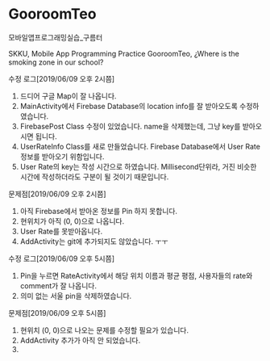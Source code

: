 # GooroomTeo
모바일앱프로그래밍실습_구름터

SKKU, Mobile App Programming Practice
GooroomTeo, ¿Where is the smoking zone in our school?

수정 로그[2019/06/09 오후 2시쯤]
1. 드디어 구글 Map이 잘 나옵니다.
2. MainActivity에서 Firebase Database의 location info를 잘 받아오도록 수정하였습니다.
3. FirebasePost Class 수정이 있었습니다. name을 삭제했는데, 그냥 key를 받아오시면 됩니다.
4. UserRateInfo Class를 새로 만들었습니다. Firebase Database에서 User Rate 정보를 받아오기 위함입니다.
5. User Rate의 key는 작성 시간으로 하였습니다. Millisecond단위라, 거진 비슷한 시간에 작성하더라도 구분이 될 것이기 때문입니다.

문제점[2019/06/09 오후 2시쯤]
1. 아직 Firebase에서 받아온 정보를 Pin 하지 못합니다.
2. 현위치가 아직 (0, 0)으로 나옵니다.
3. User Rate를 못받아옵니다.
4. AddActivity는 git에 추가되지도 않았습니다. ㅜㅜ

수정 로그[2019/06/09 오후 5시쯤]
1. Pin을 누르면 RateActivity에서 해당 위치 이름과 평균 평점, 사용자들의 rate와 comment가 잘 나옵니다.
2. 의미 없는 서울 pin을 삭제하였습니다.

문제점[2019/06/09 오후 5시쯤]
1. 현위치 (0, 0)으로 나오는 문제를 수정할 필요가 있습니다.
2. AddActivity 추가가 아직 안 되었습니다.
3. 
